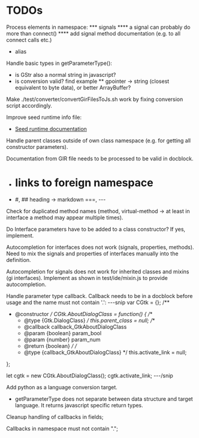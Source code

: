 # TODOs

Process elements in namespace:
*** signals
**** a signal can probably do more than connect()
**** add signal method documentation (e.g. to all connect calls etc.)
* alias

Handle basic types in getParameterType():
* is GStr also a normal string in javascript?
* is conversion valid? find example
** gpointer -> string (closest equivalent to byte data), or better ArrayBuffer?

Make ./test/converter/convertGirFilesToJs.sh work by fixing conversion script accordingly.

Improve seed runtime info file:
* [Seed runtime documentation](https://people.gnome.org/~racarr/seed/runtime.html)

Handle parent classes outside of own class namespace (e.g. for getting all constructor parameters).

Documentation from GIR file needs to be processed to be valid in docblock.
* # links to foreign namespace
* #, ## heading -> markdown ===, ---

Check for duplicated method names (method, virtual-method -> at least in interface a method may appear multiple times).

Do Interface parameters have to be added to a class constructor? If yes, implement.

Autocompletion for interfaces does not work (signals, properties, methods).
Need to mix the signals and properties of interfaces manually into the definition.

Autocompletion for signals does not work for inherited classes and mixins (gi interfaces). Implement as shown
in test/ide/mixin.js to provide autocompletion.

Handle parameter type callback. Callback needs to be in a docblock before usage and the name must not contain '.':
---snip
var CGtk = {};
/**
 * @constructor
 */
CGtk.AboutDialogClass = function() {
    /**
     * @type {Gtk.DialogClass}
     */
    this.parent_class = null;
    /**
     * @callback callback_GtkAboutDialogClass
     * @param {boolean} param_bool
     * @param {number} param_num
     * @return {boolean}
     */
    /*
     * @type {callback_GtkAboutDialogClass}
     */
    this.activate_link = null;

};

let cgtk = new CGtk.AboutDialogClass();
cgtk.activate_link;
---/snip

Add python as a language conversion target.
* getParameterType does not separate between data structure and target language. It returns javascript specific return types.

Cleanup handling of callbacks in fields;

Callbacks in namespace must not contain ".";